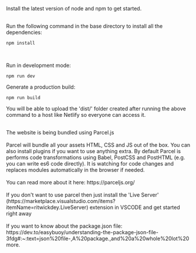 Install the latest version of node and npm to get started.
<br /><br />

Run the following command in the base directory to install all the dependencies:

```shell
npm install
```

<br />

Run in development mode:

```shell
npm run dev
```

Generate a production build:

```shell
npm run build
```

You will be able to upload the 'dist/' folder created after running the above command to a host like Netlify so everyone can access it.

<br />
The website is being bundled using Parcel.js
<br />
<br />
Parcel will bundle all your assets HTML, CSS and JS out of the box. You can also install plugins if you want to use anything extra. By default Parcel is performs code transformations using Babel, PostCSS and PostHTML (e.g. you can write es6 code directly). It is watching for code changes and replaces modules automatically in the browser if needed.
<br />
<br />
You can read more about it here: https://parceljs.org/
<br />
<br/>
If you don't want to use parcel then just install the 'Live Server' (https://marketplace.visualstudio.com/items?itemName=ritwickdey.LiveServer) extension in VSCODE and get started right away
<br />
<br/>
If you want to know about the package.json file: https://dev.to/easybuoy/understanding-the-package-json-file-3fdg#:~:text=json%20file-,A%20package.,and%20a%20whole%20lot%20more.
